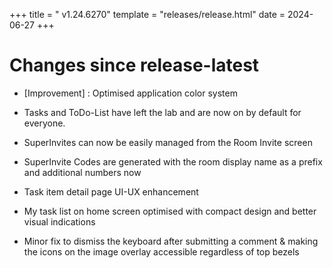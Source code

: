 +++
title = " v1.24.6270"
template = "releases/release.html"
date = 2024-06-27
+++

# Changes since release-latest 
- [Improvement] : Optimised application color system
- Tasks and ToDo-List have left the lab and are now on by default for everyone.

- SuperInvites can now be easily managed from the Room Invite screen
- SuperInvite Codes are generated with the room display name as a prefix and additional numbers now

- Task item detail page UI-UX enhancement
- My task list on home screen optimised with compact design and better visual indications 
- Minor fix to dismiss the keyboard after submitting a comment & making the icons on the image overlay accessible regardless of top bezels

